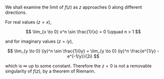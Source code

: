 We shall examine the limit of $f(z)$ as $z$ approaches 0 along different directions.

For real values ($z = x$),

$$
\lim_{x \to 0} x^n \sin \frac{1}{x} = 0 \\qquad n > 1
$$

and for imaginary values ($z = iy$),

$$
\lim_{y \to 0} (iy)^n \sin \frac{1}{iy} = \lim_{y \to 0} (iy)^n \frac{e^{1/y} - e^{-1/y}}{2i}
$$

which is $\infty$ up to some constant. Therefore the $z=0$ is not a removable singularity of $f(z)$, by a theorem of Riemann.
